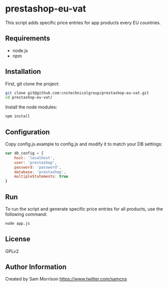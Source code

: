 prestashop-eu-vat
========

This script adds specific price entries for app products every EU countries.

Requirements
------------

* node.js
* npm

Installation
--------------

First, git clone the project:
```bash
git clone git@github.com:cnstechnicalgroup/prestashop-eu-vat.git
cd prestashop-eu-vat/
```

Install the node modules:
```bash
npm install
```

Configuration
------------

Copy config.js.example to config.js and modify it to match your DB settings:
```javascript
var db_config = {
    host: 'localhost',
    user: 'prestashop',
    password: 'password',
    database: 'prestashop',
    multipleStatements: true
}
```

Run
---

To run the script and generate specific price entries for all products, use the following command:
```bash
node app.js
```

License
-------

GPLv2

Author Information
------------------

Created by Sam Morrison
https://www.twitter.com/samcns
